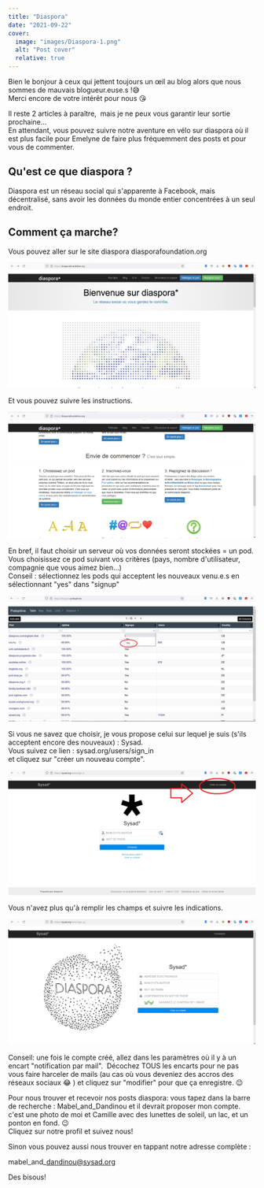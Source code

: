```yaml
---
title: "Diaspora"
date: "2021-09-22"
cover:
  image: "images/Diaspora-1.png"
  alt: "Post cover"
  relative: true
---
```


Bien le bonjour à ceux qui jettent toujours un œil au blog alors que nous sommes de mauvais blogueur.euse.s !😅  
Merci encore de votre intérêt pour nous 😘

Il reste 2 articles à paraître,  mais je ne peux vous garantir leur sortie prochaine...  
En attendant, vous pouvez suivre notre aventure en vélo sur diaspora où il est plus facile pour Emelyne de faire plus fréquemment des posts et pour vous de commenter.  

## Qu'est ce que diaspora ?

Diaspora est un réseau social qui s'apparente à Facebook, mais décentralisé, sans avoir les données du monde entier concentrées à un seul endroit.

## Comment ça marche?

Vous pouvez aller sur le site diaspora diasporafoundation.org  

![](images/Diaspora-1.png)

Et vous pouvez suivre les instructions.

![](images/Diaspora-2.png)

En bref, il faut choisir un serveur où vos données seront stockées = un pod.  
Vous choisissez ce pod suivant vos critères (pays, nombre d'utilisateur, compagnie que vous aimez bien...)  
Conseil : sélectionnez les pods qui acceptent les nouveaux venu.e.s en sélectionnant "yes" dans "signup"  

![](images/Diaspora-3.png)

Si vous ne savez que choisir, je vous propose celui sur lequel je suis (s'ils acceptent encore des nouveaux) : Sysad.  
Vous suivez ce lien : sysad.org/users/sign\_in  
et cliquez sur "créer un nouveau compte".

![](images/Diaspora-4.png)

Vous n'avez plus qu'à remplir les champs et suivre les indications.

![](images/Diaspora-5.png)

Conseil: une fois le compte créé, allez dans les paramètres où il y à un encart "notification par mail".  Décochez TOUS les encarts pour ne pas vous faire harceler de mails (au cas où vous deveniez des accros des réseaux sociaux 😂 ) et cliquez sur "modifier" pour que ça enregistre. 😉

Pour nous trouver et recevoir nos posts diaspora: vous tapez dans la barre de recherche : Mabel\_and\_Dandinou et il devrait proposer mon compte. c'est une photo de moi et Camille avec des lunettes de soleil, un lac, et un ponton en fond. 😉  
Cliquez sur notre profil et suivez nous!

Sinon vous pouvez aussi nous trouver en tappant notre adresse complète :

mabel\_and\_dandinou@sysad.org

Des bisous!
